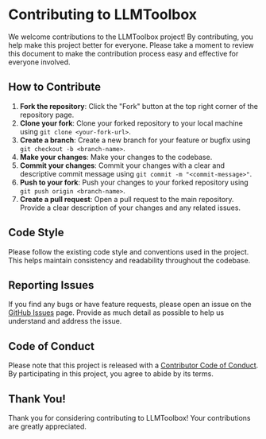 # Contributing to LLMToolbox

We welcome contributions to the LLMToolbox project! By contributing, you help make this project better for everyone. Please take a moment to review this document to make the contribution process easy and effective for everyone involved.

## How to Contribute

1. **Fork the repository**: Click the "Fork" button at the top right corner of the repository page.
2. **Clone your fork**: Clone your forked repository to your local machine using `git clone <your-fork-url>`.
3. **Create a branch**: Create a new branch for your feature or bugfix using `git checkout -b <branch-name>`.
4. **Make your changes**: Make your changes to the codebase.
5. **Commit your changes**: Commit your changes with a clear and descriptive commit message using `git commit -m "<commit-message>"`.
6. **Push to your fork**: Push your changes to your forked repository using `git push origin <branch-name>`.
7. **Create a pull request**: Open a pull request to the main repository. Provide a clear description of your changes and any related issues.

## Code Style

Please follow the existing code style and conventions used in the project. This helps maintain consistency and readability throughout the codebase.

## Reporting Issues

If you find any bugs or have feature requests, please open an issue on the [GitHub Issues](https://github.com/cwoolum/LLMToolbox/issues) page. Provide as much detail as possible to help us understand and address the issue.

## Code of Conduct

Please note that this project is released with a [Contributor Code of Conduct](CODE_OF_CONDUCT.md). By participating in this project, you agree to abide by its terms.

## Thank You!

Thank you for considering contributing to LLMToolbox! Your contributions are greatly appreciated.

